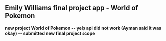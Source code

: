 ## Emily Williams final project app - World of Pokemon 
#### new project World of Pokemon -- yelp api did not work (Ayman said it was okay) -- submitted new final project scope


